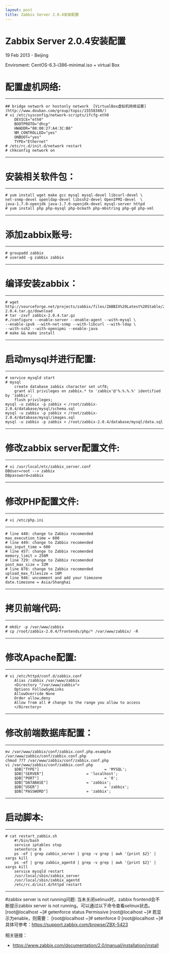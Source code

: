 ```yaml
---
layout: post
title: Zabbix Server 2.0.4安装配置
---
```


Zabbix Server 2.0.4安装配置
========================
19 Feb 2013 - Beijing


Enviroment: CentOS-6.3-i386-minimal.iso + virtual Box

# 配置虚机网络:
************************************************	
	## bridge network or hostonly network  [VirtualBox虚拟机网络设置](http://www.douban.com/group/topic/15558388/)
	# vi /etc/sysconfig/network-scripts/ifcfg-eth0
		DEVICE="eth0"
		BOOTPROTO="dhcp"
		HWADDR="08:00:27:A4:3C:B6"
		NM_CONTROLLED="yes"
		ONBOOT="yes"
		TYPE="Ethernet"
	# /etc/rc.d/init.d/network restart
	# chkconfig network on
************************************************

# 安装相关软件包：	
************************************************	
	# yum install wget make gcc mysql mysql-devel libcurl-devel \
	net-snmp-devel openldap-devel libssh2-devel OpenIPMI-devel  \
	java-1.7.0-openjdk java-1.7.0-openjdk-devel mysql-server httpd
	# yum install php php-mysql php-bcmath php-mbstring php-gd php-xml
************************************************

# 添加zabbix账号:
************************************************	
	# groupadd zabbix
	# useradd -g zabbix zabbix
************************************************

# 编译安装zabbix：
************************************************	
	# wget http://sourceforge.net/projects/zabbix/files/ZABBIX%20Latest%20Stable/2.0.4/zabbix-2.0.4.tar.gz/download
	# tar -zxvf zabbix-2.0.4.tar.gz
	#./configure --enable-server --enable-agent --with-mysql \
	--enable-ipv6 --with-net-snmp --with-libcurl --with-ldap \
	--with-ssh2 --with-openipmi --enable-java
	# make && make install
************************************************

# 启动mysql并进行配置:
************************************************	
	# service mysqld start
	# mysql
		create database zabbix character set utf8;
		grant all privileges on zabbix.* to 'zabbix'@'%.%.%.%' identified by 'zabbix';
		flush privileges;
	mysql -u zabbix -p zabbix < /root/zabbix-2.0.4/database/mysql/schema.sql
	mysql -u zabbix -p zabbix < /root/zabbix-2.0.4/database/mysql/images.sql
	mysql -u zabbix -p zabbix < /root/zabbix-2.0.4/database/mysql/data.sql
************************************************

# 修改zabbix server配置文件:
************************************************	
	# vi /usr/local/etc/zabbix_server.conf
	DBUser=root --> zabbix
	DBpassword=zabbix
************************************************

# 修改PHP配置文件:
************************************************	
	# vi /etc/php.ini
************************************************
	# line 440: change to Zabbix recomended
	max_execution_time = 600
	# line 449: change to Zabbix recomended
	max_input_time = 600
	# line 457: change to Zabbix recomended
	memory_limit = 256M
	# line 729: change to Zabbix recomended
	post_max_size = 32M
	# line 878: change to Zabbix recomended
	upload_max_filesize = 16M
	# line 946: uncomment and add your timezone
	date.timezone = Asia/Shanghai
************************************************

# 拷贝前端代码:
************************************************	
	# mkdir -p /var/www/zabbix
	# cp /root/zabbix-2.0.4/frontends/php/* /var/www/zabbix/ -R
************************************************	

# 修改Apache配置:
************************************************		
	# vi /etc/httpd/conf.d/zabbix.conf
		Alias /zabbix /var/www/zabbix
		<Directory "/var/www/zabbix">
		Options FollowSymLinks
		AllowOverride None
		Order allow,deny
		Allow from all # change to the range you allow to access
		</Directory>
************************************************

# 修改前端数据库配置：
************************************************	
	mv /var/www/zabbix/conf/zabbix.conf.php.example /var/www/zabbix/conf/zabbix.conf.php
	chmod 777 /var/www/zabbix/conf/zabbix.conf.php
	vi /var/www/zabbix/conf/zabbix.conf.php
		$DB["TYPE"]                             = 'MYSQL';
		$DB["SERVER"]                   = 'localhost';
		$DB["PORT"]                             = '0';
		$DB["DATABASE"]                 = 'zabbix';
		$DB["USER"]                             = 'zabbix';
		$DB["PASSWORD"]                 = 'zabbix';
************************************************

# 启动脚本:
************************************************	
	# cat restart_zabbix.sh
		#!/bin/bash
		service iptables stop
		setenforce 0
		ps -ef | grep zabbix_server | grep -v grep | awk '{print $2}' | xargs kill 
		ps -ef | grep zabbix_agentd | grep -v grep | awk '{print $2}' | xargs kill
		service mysqld restart
		/usr/local/sbin/zabbix_server
		/usr/local/sbin/zabbix_agentd
		/etc/rc.d/init.d/httpd restart
************************************************	

#zabbix server is not running问题:
当未关闭selinux时，zabbix frontend会不断提示zabbix server is not running。可以通过以下命令查看selinux状态。
	[root@localhost ~]# getenforce status
	Permissive
	[root@localhost ~]# 
若显示为enable，则需要：
	[root@localhost ~]# setenforce 0
	[root@localhost ~]# 
具体可参考：<https://support.zabbix.com/browse/ZBX-5423>

相关链接：

+ <https://www.zabbix.com/documentation/2.0/manual/installation/install>
